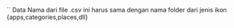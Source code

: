 `` Data
Nama dari file .csv ini harus sama dengan nama folder dari jenis ikon {apps,categories,places,dll}
